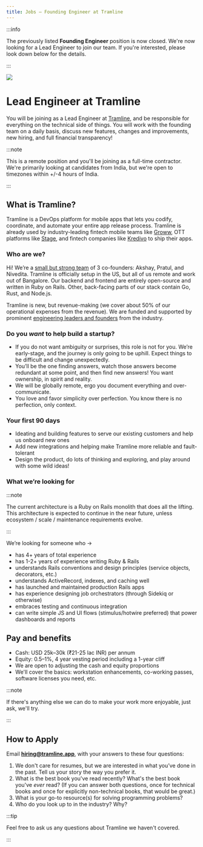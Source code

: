 ```yaml
---
title: Jobs – Founding Engineer at Tramline
---
```


<head>
  <title>Jobs – Lead Engineer at Tramline</title>
</head>

:::info

The previously listed **Founding Engineer** position is now closed. We're now looking for a Lead Engineer to join our team. If you're interested, please look down below for the details.

:::


![](../../static/img/shinkan.png)

# Lead Engineer at Tramline

You will be joining as a Lead Engineer at [Tramline](https://tramline.app), and be responsible for everything on the technical side of things. You will work with the founding team on a daily basis, discuss new features, changes and improvements, new hiring, and full financial transparency!

:::note

This is a remote position and you'll be joining as a full-time contractor. We're primarily looking at candidates from India, but we're open to timezones within +/-4 hours of India.

:::


## What is Tramline?

Tramline is a DevOps platform for mobile apps that lets you codify, coordinate, and automate your entire app release process. Tramline is already used by industry-leading fintech mobile teams like [Groww](https://groww.in/), OTT platforms like [Stage](https://www.stage.in), and fintech companies like [Kredivo](https://kredivocorp.com) to ship their apps.

### Who are we?

Hi! We’re a [small but strong team](https://www.tramline.app/about) of 3 co-founders: Akshay, Pratul, and Nivedita. Tramline is officially setup in the US, but all of us remote and work out of Bangalore. Our backend and frontend are entirely open-source and written in Ruby on Rails. Other, back-facing parts of our stack contain Go, Rust, and Node.js.

Tramline is new, but revenue-making (we cover about 50% of our operational expenses from the revenue). We are funded and supported by prominent [engineering leaders and founders](https://www.tramline.app/about) from the industry.

### Do you *want* to help build a startup?

* If you do not want ambiguity or surprises, this role is not for you. We’re early-stage, and the journey is only going to be uphill. Expect things to be difficult and change unexpectedly.
* You’ll be the one finding answers, watch those answers become redundant at some point, and then find new answers! You want ownership, in spirit and reality.
* We will be globally remote, ergo you document everything and over-communicate.
* You love and favor simplicity over perfection. You know there is no perfection, only context.

### Your first 90 days

* Ideating and building features to serve our existing customers and help us onboard new ones
* Add new integrations and helping make Tramline more reliable and fault-tolerant
* Design the product, do lots of thinking and exploring, and play around with some wild ideas!

### What we’re looking for

:::note

The current architecture is a Ruby on Rails monolith that does all the lifting. This architecture is expected to continue in the near future, unless ecosystem / scale / maintenance requirements evolve.

:::


We’re looking for someone who →

* has 4+ years of total experience
* has 1-2+ years of experience writing Ruby & Rails
* understands Rails conventions and design principles (service objects, decorators, etc.)
* understands ActiveRecord, indexes, and caching well
* has launched and maintained production Rails apps
* has experience designing job orchestrators (through Sidekiq or otherwise)
* embraces testing and continuous integration
* can write simple JS and UI flows (stimulus/hotwire preferred) that power dashboards and reports

## Pay and benefits

* Cash: USD 25k–30k (₹21-25 lac INR) per annum
* Equity: 0.5–1%, 4 year vesting period including a 1-year cliff
* We are open to adjusting the cash and equity proportions
* We'll cover the basics: workstation enhancements, co-working passes, software licenses you need, etc.

:::note

If there's anything else we can do to make your work more enjoyable, just ask, we'll try.

:::

## How to Apply

Email **hiring@tramline.app**, with your answers to these four questions:

1. We don't care for resumes, but we are interested in what you’ve done in the past. Tell us your story the way you prefer it.
2. What is the best book you've read recently? What's the best book you've *ever* read? (If you can answer both questions, once for technical books and once for explicitly non-technical books, that would be great.)
3. What is your go-to resource(s) for solving programming problems?
4. Who do you look up to in the industry? Why?

:::tip

Feel free to ask us any questions about Tramline we haven't covered.

:::
